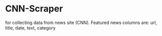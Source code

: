 # CNN-Scraper
 for collecting data from news site (CNN). Featured news columns are: url, title, date, text, category
